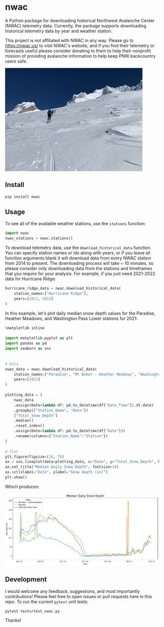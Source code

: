 # nwac

A Python package for downloading historical Northwest Avalanche Center (NWAC) telemetry data. Currently, the package supports downloading historical telemetry data by year and weather station. 

This project is not affiliated with NWAC in any way. Please go to https://nwac.us/ to visit NWAC's website, and if you find their telemetry or forecasts useful please consider donating to them to help their nonprofit mission of providing avalanche information to help keep PNW backcountry users safe.

![Backcountry skiers traversing to Illumination Saddle](hood.jpg)


## Install

```bash
pip install nwac
```

## Usage

To see all of the available weather stations, use the `stations` function:

```python
import nwac
nwac_stations = nwac.stations()
```

To download telemetry data, use the `download_historical_data` function. You can specify station names or ids along with years, or if you leave all function arguments blank it will download data from every NWAC station from 2014 to present. The downloading process will take ~ 10 minutes, so please consider only downloading data from the stations and timeframes that you require for your analysis. For example, if you just need 2021-2022 data for Hurricane Ridge:

```python
hurricane_ridge_data = nwac.download_historical_data(
    station_names=["Hurricane Ridge"],
    years=[2021, 2022]
)
```

In this example, let's plot daily median snow depth values for the Paradise, Heather Meadows, and Washington Pass Lower stations for 2021:

```python
%matplotlib inline

import matplotlib.pyplot as plt
import pandas as pd
import seaborn as sns


# Data
nwac_data = nwac.download_historical_data(
    station_names=["Paradise", "Mt Baker - Heather Meadows", "Washington Pass Base"],
    years=[2021]
)

plotting_data = (
    nwac_data
    .assign(Date=lambda df: pd.to_datetime(df["Date_Time"]).dt.date)
    .groupby(["Station_Name", "Date"])
    ["Total_Snow_Depth"]
    .median()
    .reset_index()
    .assign(Date=lambda df: pd.to_datetime(df["Date"]))
    .rename(columns={"Station_Name":"Station"})
)

# Plot
plt.figure(figsize=(16, 7))
ax = sns.lineplot(data=plotting_data, x="Date", y="Total_Snow_Depth", hue="Station")
ax.set_title("Median Daily Snow Depth", fontsize=18)
ax.set(xlabel="Date", ylabel="Snow depth (in)")
plt.show()
```

Which produces:

![Daily median snow depth plot](snow_depth_plot.png)


## Development

I would welcome any feedback, suggestions, and most importantly contributions! Please feel free to open issues or pull requests here in this repo. To run the current `pytest` unit tests:

```bash
pytest tests/test_nwac.py
```

Thanks!
